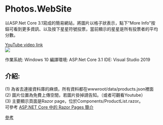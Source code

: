# Photos.WebSite
以ASP.Net Core 3.1寫成的簡易網站，將圖片以格子狀表示，點下"More Info"按鈕可看到更多資訊、以及按下星星符號投票，當前顯示的星星是所有投票者的平均分數。

[YouTube video link](https://www.youtube.com/watch?v=0X5QwG2Qa9E&feature=youtu.be)<br>
[![](http://img.youtube.com/vi/0X5QwG2Qa9E/0.jpg)](http://www.youtube.com/watch?v=0X5QwG2Qa9E "")


作業系統: Windows 10
編譯環境: ASP.Net Core 3.1
IDE: Visual Studio 2019

介紹:
------
(1) 為省去連接資料庫的麻煩，所有資料都在wwwroot/data/products.json裡面<br>
(2) 圖片位置為免費上傳空間，若圖片掛掉請告知。（或者可觀看Youtube）<br>
(3) 主要顯示頁面是Razor page，位於Components/ProductList.razor。<br>
可參考 [ASP.NET Core 中的 Razor Pages 簡介](https://docs.microsoft.com/zh-tw/aspnet/core/razor-pages/?view=aspnetcore-3.1&tabs=visual-studio)<br>


[參考](https://www.youtube.com/watch?v=lE8NdaX97m0&list=PLdo4fOcmZ0oW8nviYduHq7bmKode-p8Wy)
